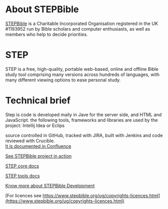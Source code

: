 # About STEPBible
[STEPBible](https://www.stepbible.org) is a Charitable Incorporated Organisation registered in the UK #1193952 run by Bible scholars and computer enthusiasts, as well as members who help to decide priorities.   

# STEP
STEP is a free, high-quality, portable web-based, online and offline Bible study tool comprising many versions across hundreds of languages, with many different viewing options to ease personal study.

 
# Technical brief
Step is code is developed maily in Jave for the server side, and HTML and JavaScript. the following tools, frameworks and libraries are used by the project:
Intellij Idea or Eclips 


source controlled in GitHub, tracked with JIRA, built with Jenkins and code reviewed with Crucible.<br>
[It is documented in Confluence](https://stepweb.atlassian.net/wiki/spaces/TYNSTEP/pages)




[See STEPBible project in action](https://www.stepbible.org)

[STEP core docs](./step-core-docs/)

[STEP tools docs](./step-tools-docs/)

[Know more about STEPBible Development](https://stepweb.atlassian.net/wiki/spaces/TYNSTEP/pages)

[For licences see https://www.stepbible.org/ug/copyrights-licences.html](https://www.stepbible.org/ug/copyrights-licences.html)


